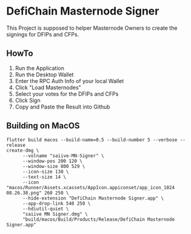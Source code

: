 # DefiChain Masternode Signer

This Project is supposed to helper Masternode Owners to create the signings for DFIPs and CFPs.

## HowTo

 1. Run the Application
 2. Run the Desktop Wallet
 3. Enter the RPC Auth Info of your local Wallet
 4. Click "Load Masternodes"
 5. Select your votes for the DFIPs and CFPs
 6. Click Sign
 7. Copy and Paste the Result into Github


## Building on MacOS
```
flutter build macos --build-name=0.5 --build-number 5 --verbose --release
create-dmg \
      --volname "saiive-MN-Signer" \
      --window-pos 200 120 \
      --window-size 800 529 \
      --icon-size 130 \
      --text-size 14 \
      --icon "macos/Runner/Assets.xcassets/AppIcon.appiconset/app_icon_1024 08.26.38.png" 260 250 \
      --hide-extension "DefiChain Masternode Signer.app" \
      --app-drop-link 540 250 \
      --hdiutil-quiet \
      "saiive MN Signer.dmg" \
      "build/macos/Build/Products/Release/DefiChain Masternode Signer.app"
```
